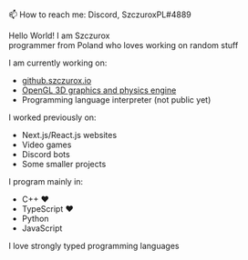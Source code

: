 📫 How to reach me: Discord, SzczuroxPL#4889   
   
Hello World! I am Szczurox   
programmer from Poland who loves working on random stuff   
   
I am currently working on:   
- [github.szczurox.io](https://github.com/Szczurox/szczurox.github.io")   
- [OpenGL 3D graphics and physics engine](https://github.com/Szczurox/OpenGL-3D-Engine)   
- Programming language interpreter (not public yet)   
   
I worked previously on:   
- Next.js/React.js websites   
- Video games   
- Discord bots   
- Some smaller projects   

I program mainly in:   
- C++ ❤   
- TypeScript ❤   
- Python   
- JavaScript   
   
I love strongly typed programming languages   
